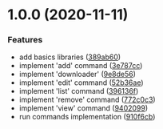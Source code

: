 # 1.0.0 (2020-11-11)


### Features

* add basics libraries ([389ab60](https://github.com/jBouyoud/helm-config-scheme/commit/389ab60c4436bd73db2534e03172fc9e873d0a01))
* implement 'add' command ([3e787cc](https://github.com/jBouyoud/helm-config-scheme/commit/3e787cc5a852efca26424f113bd6898e65fb65d2))
* implement 'downloader' ([9e8de56](https://github.com/jBouyoud/helm-config-scheme/commit/9e8de560f8705b4be046d5ae4bb4ae48c27a7fb3))
* implement 'edit' command ([52b36ae](https://github.com/jBouyoud/helm-config-scheme/commit/52b36ae638548d333fd53409ea496af87a2d164c))
* implement 'list' command ([396136f](https://github.com/jBouyoud/helm-config-scheme/commit/396136fee7b56ed1ffd93fe24c5a8ac77c49b1df))
* implement 'remove' command ([772c0c3](https://github.com/jBouyoud/helm-config-scheme/commit/772c0c38e435fb87a08722d8f9e9060887a724ec))
* implement 'view' command ([9402099](https://github.com/jBouyoud/helm-config-scheme/commit/940209909472187695781d48592e3cb55f3f38ab))
* run commands implementation ([910f6cb](https://github.com/jBouyoud/helm-config-scheme/commit/910f6cb1cedc1c687b9d3c6771210260143c2562))
